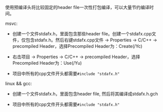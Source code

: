 使用预编译头将比较固定的header file一次性打包编译，可以大量节约编译时间。

msvc:

- 创建一个文件stdafx.h，里面包含那些header file。创建一个stdafx.cpp文件，仅包含stdafx.h。然后右键stdafx.cpp文件 -> Properties -> C/C++ -> precompiled Header，选择Precompiled Header为：Create(/Yc)

- 右击项目 -> Properties -> C/C++ -> precompiled Header，选择Precompiled Header为：Use(/Yu)

- 项目中所有的cpp文件开头都需要`#include "stdafx.h"`

linux && gcc:

- 创建一个文件stdafx.h，里面包含header file, 然后将其编译成stdafx.h.gch

- 项目中所有的cpp文件开头都需要`#include "stdafx.h"`